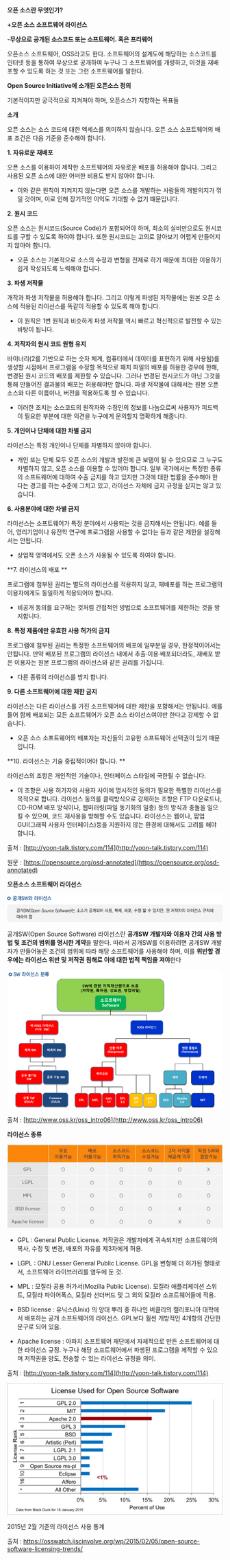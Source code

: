 **오픈 소스란 무엇인가?**

**+오픈 소스 소프트웨어 라이선스**

-**무상으로 공개된 소스코드 또는 소프트웨어. 혹은 프리웨어**

오픈소스 소프트웨어, OSS라고도 한다. 소프트웨어의 설계도에 해당하는 소스코드를 인터넷 등을 통하여 무상으로 공개하여 누구나 그 소프트웨어를 개량하고, 이것을 재배포할 수 있도록 하는 것 또는 그런 소프트웨어를 말한다.

**Open Source Initiative에 소개된 오픈소스 정의**

기본적이지만 궁극적으로 지켜져야 하며, 오픈소스가 지향하는 목표들

**소개**

오픈 소스는 소스 코드에 대한 엑세스를 의미하지 않습니다. 오픈 소스 소프트웨어의 배포 조건은 다음 기준을 준수해야 합니다.

**1. 자유로운 재배포**

오픈 소스를 이용하여 제작한 소프트웨어의 자유로운 배포를 허용해야 합니다. 그리고 사용된 오픈 소스에 대한 어떠한 비용도 받지 않아야 합니다.

- 이와 같은 원칙이 지켜지지 않는다면 오픈 소스를 개발하는 사람들의 개발의지가 꺾일 것이며, 이로 인해 장기적인 이익도 기대할 수 없기 떄문입니다.

**2. 원시 코드**

오픈 소스는 원시코드(Source Code)가 포함되어야 하며, 최소의 실비만으로도 원시코드를 구할 수 있도록 하여야 합니다. 또한 원시코드는 고의로 알아보기 어렵게 만들어지지 않아야 합니다.

- 오픈 소스는 기본적으로 소스의 수정과 변형을 전제로 하기 때문에 최대한 이용하기 쉽게 작성되도록 노력해야 합니다.

**3. 파생 저작물**

개작과 파생 저작물을 허용해야 합니다. 그리고 이렇게 파생된 저작물에는 원본 오픈 소스에 적용된 라이선스를 똑같이 적용할 수 있도록 해야 합니다.

- 이 원칙은 1번 원칙과 비슷하게 파생 저작물 역시 빠르고 혁신적으로 발전할 수 있는 바탕이 됩니다.

**4. 저작자의 원시 코드 원형 유지**

바이너리(2를 기반으로 하는 숫자 체계, 컴퓨터에서 데이터를 표현하기 위해 사용됨)를 생성할 시점에서 프로그램을 수정할 목적으로 패치 파일의 배포를 허용한 경우에 한해, 변경된 원시 코드의 배포를 제한할 수 있습니다. 그러나 변경된 원시코드가 아닌 그것을 통해 만들어진 결과물의 배포는 허용해야만 합니다. 파생 저작물에 대해서는 원본 오픈 소스와 다른 이름이나, 버전을 적용하도록 할 수 있습니다.

- 이러한 조치는 소스코드의 원작자와 수정인의 정보를 나눔으로써 사용자가 피드백이 필요한 부분에 대한 의견을 누구에게 문의할지 명확하게 해줍니다.

**5. 개인이나 단체에 대한 차별 금지**

라이선스는 특정 개인이나 단체를 차별하지 않아야 합니다.

- 개인 또는 단체 모두 오픈 소스의 개발과 발전에 큰 보탬이 될 수 있으므로 그 누구도 차별하지 않고, 오픈 소스를 이용할 수 있어야 합니다. 일부 국가에서는 특정한 종류의 소프트웨어에 대하여 수출 금지를 하고 있지만 그것에 대한 법률을 준수해야 한다는 경고를 하는 수준에 그치고 있고, 라이선스 자체에 금지 규정을 싣지는 않고 있습니다.

**6. 사용분야에 대한 차별 금지**

라이선스는 소프트웨어가 특정 분야에서 사용되는 것을 금지해서는 안됩니다. 예를 들어, 영리기업이나 유전학 연구에 프로그램을 사용할 수 없다는 등과 같은 제한을 설정해서는 안됩니다.

- 상업적 영역에서도 오픈 소스가 사용될 수 있도록 하여야 합니다.

**7. 라이선스의 배포 **

프로그램에 첨부된 권리는 별도의 라이선스를 적용하지 않고, 재배포를 하는 프로그램의 이용자에게도 동일하게 적용되어야 합니다.

- 비공개 동의를 요구하는 것처럼 간접적인 방법으로 소프트웨어를 제한하는 것을 방지합니다.

**8. 특정 제품에만 유효한 사용 허가의 금지**

프로그램에 첨부된 권리는 특정한 소프트웨어의 배포에 일부분일 경우, 한정적이어서는 안됩니다. 만약 배포된 프로그램의 라이선스 내에서 추출∙이용∙배포되더라도, 재배포 받은 이용자는 원본 프로그램의 라이선스와 같은 권리를 가집니다.

- 다른 종류의 라이선스를 방지 합니다.

**9. 다른 소프트웨어에 대한 제한 금지**

라이선스는 다른 라이선스를 가진 소프트웨어에 대한 제한을 포함해서는 안됩니다. 예를 들어 함께 배포되는 모든 소프트웨어가 오픈 소스 라이선스여야만 한다고 강제할 수 없습니다.

- 오픈 소스 소프트웨어의 배포자는 자신들의 고유한 소프트웨어 선택권이 있기 때문입니다.

**10. 라이선스는 기술 중립적이어야 합니다. **

라이선스의 조항은 개인적인 기술이나, 인터페이스 스타일에 국한될 수 없습니다.

- 이 조항은 사용 허가자와 사용자 사이에 명시적인 동의가 필요한 특별한 라이선스를 목적으로 합니다. 라이선스 동의를 클릭방식으로 강제하는 조항은 FTP 다운로드나, CD-ROM 배포 방식이나, 웹미러링(파일 동기화의 일종) 등의 방식과 충돌을 일으킬 수 있으며, 코드 재사용을 방해할 수도 있습니다. 라이선스는 웹이나, 팝업 GUI(그래픽 사용자 인터페이스)등을 지원하지 않는 환경에 대해서도 고려를 해야 합니다.

출처 : [http://yoon-talk.tistory.com/114](http://yoon-talk.tistory.com/114)

원문 : [https://opensource.org/osd-annotated](https://opensource.org/osd-annotated)

**오픈소스 소프트웨어 라이선스**

![image1](./image/image_0.gif)

공개SW(Open Source Software) 라이선스란 **공개SW 개발자와 이용자 간의 사용 방법 및 조건의 범위를 명시한 계약**을 말한다. 따라서 공개SW를 이용하려면 공개SW 개발자가 만들어놓은 조건의 범위에 따라 해당 소프트웨어를 사용해야 하며, 이를 **위반할 경우에는 라이선스 위반 및 저작권 침해로 이에 대한 법적 책임을 져야**한다

![image2](./image/image_1.gif)

출처 : [http://www.oss.kr/oss_intro06](http://www.oss.kr/oss_intro06)

**라이선스 종류**

![image3](./image/image_2.jpg)

- GPL : General Public License. 저작권은 개발자에게 귀속되지만 소프트웨어의 복사, 수정 및 변경, 배포의 자유를 제3자에게 허용.

- LGPL : GNU Lesser General Public License. GPL을 변형해 더 허가된 형태로서, 소프트웨어 라이브러리를 염두에 둔 것. 

- MPL : 모질라 공용 허가서(Mozilla Public License). 모질라 애플리케이션 스위트, 모질라 파이어폭스, 모질라 선더버드 및 그 외의 모질라 소프트웨어들에 적용.

- BSD license : 유닉스(Unix) 의 양대 뿌리 중 하나인 버클리의 캘리포니아 대학에서 배포하는 공개 소프트웨어의 라이선스. GPL보다 훨씬 개방적인 4개항의 간단한 문구로 되어 있음.

- Apache license : 아파치 소프트웨어 재단에서 자체적으로 만든 소프트웨어에 대한 라이선스 규정. 누구나 해당 소프트웨어에서 파생된 프로그램을 제작할 수 있으며 저작권을 양도, 전송할 수 있는 라이선스 규정을 의미.

출처 : [http://yoon-talk.tistory.com/114](http://yoon-talk.tistory.com/114)

![image4](./image/image_3.png)

2015년 2월 기준의 라이선스 사용 통계

출처 : https://osswatch.jiscinvolve.org/wp/2015/02/05/open-source-software-licensing-trends/

